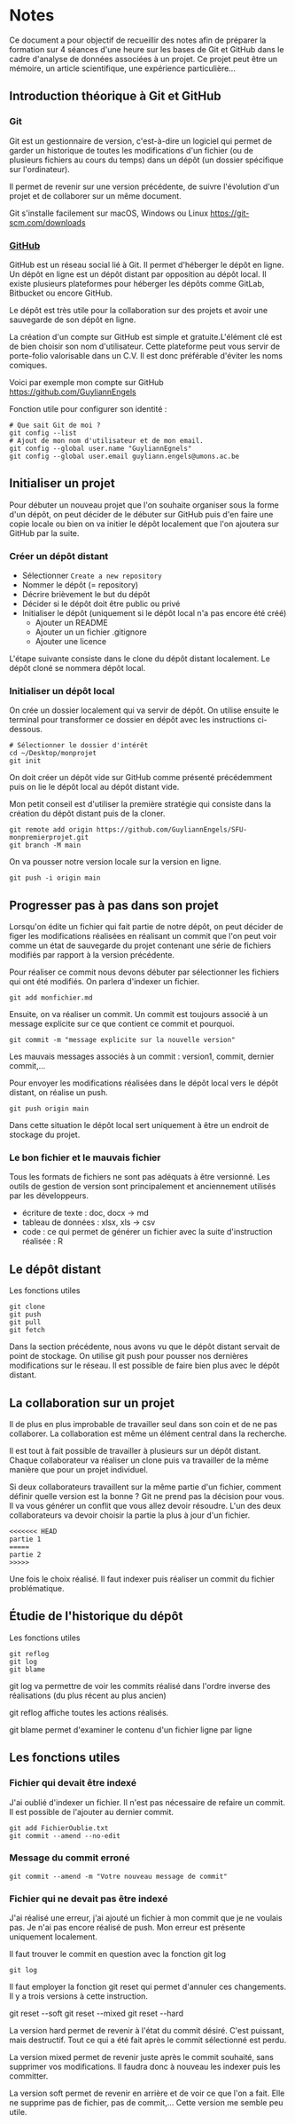 # Notes 

Ce document a pour objectif de recueillir des notes afin de préparer la formation sur 4 séances d'une heure sur les bases de Git et GitHub dans le cadre d'analyse de données associées à un projet. Ce projet peut être un mémoire, un article scientifique, une expérience particulière...

## Introduction théorique à Git et GitHub

### Git 

Git est un gestionnaire de version, c'est-à-dire un logiciel qui permet de garder un historique de toutes les modifications d'un fichier (ou de plusieurs fichiers au cours du temps) dans un dépôt (un dossier spécifique sur l'ordinateur).

Il permet de revenir sur une version précédente, de suivre l'évolution d'un projet et de collaborer sur un même document.

Git s'installe facilement sur macOS, Windows ou Linux <https://git-scm.com/downloads>

### [GitHub](https://github.com/)

GitHub est un réseau social lié à Git. Il permet d'héberger le dépôt en ligne. Un dépôt en ligne est un dépôt distant par opposition au dépôt local. Il existe plusieurs plateformes pour héberger les dépôts comme GitLab, Bitbucket ou encore GitHub. 

Le dépôt est très utile pour la collaboration sur des projets et avoir une sauvegarde de son dépôt en ligne. 

La création d'un compte sur GitHub est simple et gratuite.L'élément clé est de bien choisir son nom d'utilisateur. Cette plateforme peut vous servir de porte-folio valorisable dans un C.V. Il est donc préférable d'éviter les noms comiques.

Voici par exemple mon compte sur GitHub <https://github.com/GuyliannEngels>


Fonction utile pour configurer son identité :

```
# Que sait Git de moi ? 
git config --list
# Ajout de mon nom d'utilisateur et de mon email.
git config --global user.name "GuyliannEgnels"
git config --global user.email guyliann.engels@umons.ac.be
```

## Initialiser un projet

Pour débuter un nouveau projet que l'on souhaite organiser sous la forme d'un dépôt, on peut décider de le débuter sur GitHub puis d'en faire une copie locale ou bien on va initier le dépôt localement que l'on ajoutera sur GitHub par la suite.

### Créer un dépôt distant

- Sélectionner `Create a new repository`
- Nommer le dépôt (= repository)
- Décrire brièvement le but du dépôt
- Décider si le dépôt doit être public ou privé
- Initialiser le dépôt (uniquement si le dépôt local n'a pas encore été créé)
  - Ajouter un README
  - Ajouter un un fichier .gitignore
  - Ajouter une licence

L'étape suivante consiste dans le clone du dépôt distant localement. Le dépôt cloné se nommera dépôt local.

### Initialiser un dépôt local

On crée un dossier localement qui va servir de dépôt. On utilise ensuite le terminal pour transformer ce dossier en dépôt avec les instructions ci-dessous.

```
# Sélectionner le dossier d'intérêt
cd ~/Desktop/monprojet
git init
```

On doit créer un dépôt vide sur GitHub comme présenté précédemment puis on lie le dépôt local au dépôt distant vide. 

Mon petit conseil est d'utiliser la première stratégie qui consiste dans la création du dépôt distant puis de la cloner.

```
git remote add origin https://github.com/GuyliannEngels/SFU-monpremierprojet.git
git branch -M main
```
On va pousser notre version locale sur la version en ligne.

```
git push -i origin main
```

## Progresser pas à pas dans son projet

Lorsqu'on édite un fichier qui fait partie de notre dépôt, on peut décider de figer les modifications réalisées en réalisant un commit que l'on peut voir comme un état de sauvegarde du projet contenant une série de fichiers modifiés par rapport à la version précédente. 

Pour réaliser ce commit nous devons débuter par sélectionner les fichiers qui ont été modifiés. On parlera d'indexer un fichier.

```
git add monfichier.md
```

Ensuite, on va réaliser un commit. Un commit est toujours associé à un message explicite sur ce que contient ce commit et pourquoi. 

```
git commit -m "message explicite sur la nouvelle version"
```

Les mauvais messages associés à un commit : version1, commit, dernier commit,...

Pour envoyer les modifications réalisées dans le dépôt local vers le dépôt distant, on réalise un push.

```
git push origin main
```

Dans cette situation le dépôt local sert uniquement à être un endroit de stockage du projet. 

### Le bon fichier et le mauvais fichier

Tous les formats de fichiers ne sont pas adéquats à être versionné. Les outils de gestion de version sont principalement et anciennement utilisés par les développeurs. 

- écriture de texte : doc, docx -> md
- tableau de données : xlsx, xls -> csv
- code : ce qui permet de générer un fichier avec la suite d'instruction réalisée : R


## Le dépôt distant 

Les fonctions utiles 

```
git clone
git push
git pull
git fetch
```

Dans la section précédente, nous avons vu que le dépôt distant servait de point de stockage. On utilise git push pour pousser nos dernières modifications sur le réseau. Il est possible de faire bien plus avec le dépôt distant. 

## La collaboration sur un projet

Il de plus en plus improbable de travailler seul dans son coin et de ne pas collaborer. La collaboration est même un élément central dans la recherche. 

Il est tout à fait possible de travailler à plusieurs sur un dépôt distant. Chaque collaborateur va réaliser un clone puis va travailler de la même manière que pour un projet individuel. 

Si deux collaborateurs travaillent sur la même partie d'un fichier, comment définir quelle version est la bonne ? Git ne prend pas la décision pour vous. Il va vous générer un conflit que vous allez devoir résoudre. L'un des deux collaborateurs va devoir choisir la partie la plus à jour d'un fichier.

```
<<<<<<< HEAD 
partie 1
=====
partie 2
>>>>>
```

Une fois le choix réalisé. Il faut indexer puis réaliser un commit du fichier problématique.

## Étudie de l'historique du dépôt

Les fonctions utiles 

```
git reflog
git log 
git blame
```

git log va permettre de voir les commits réalisé dans l'ordre inverse des réalisations (du plus récent au plus ancien)

git reflog affiche toutes les actions réalisés. 

git blame permet d'examiner le contenu d'un fichier ligne par ligne

## Les fonctions utiles

### Fichier qui devait être indexé

J'ai oublié d'indexer un fichier. Il n'est pas nécessaire de refaire un commit. Il est possible de l'ajouter au dernier commit.

```
git add FichierOublie.txt
git commit --amend --no-edit
```

### Message du commit erroné

```
git commit --amend -m "Votre nouveau message de commit"
```

### Fichier qui ne devait pas être indexé 

J'ai réalisé une erreur, j'ai ajouté un fichier à mon commit que je ne voulais pas. Je n'ai pas encore réalisé de push. Mon erreur est présente uniquement localement.

Il faut trouver le commit en question avec la fonction git log

```
git log 
```

Il faut employer la fonction git reset qui permet d'annuler ces changements. Il y a trois versions à cette instruction.

git reset --soft
git reset --mixed
git reset --hard


La version hard permet de revenir à l'état du commit désiré. C'est puissant, mais destructif. Tout ce qui a été fait après le commit sélectionné est perdu.


La version mixed permet de revenir juste après le commit souhaité, sans supprimer vos modifications. Il faudra donc à nouveau les indexer puis les committer.

La version soft permet de revenir en arrière et de voir ce que l'on a fait. Elle ne supprime pas de fichier, pas de commit,... Cette version me semble peu utile.



